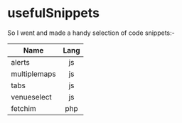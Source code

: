 usefulSnippets 
======

So I went and made a handy selection of code snippets:-

| Name          | Lang          | 
| ------------- |:-------------:| 
|  alerts       |      js       |      
|  multiplemaps |      js       |      
|  tabs         |      js       |      
|  venueselect  |      js       |
|  fetchim      |      php      |